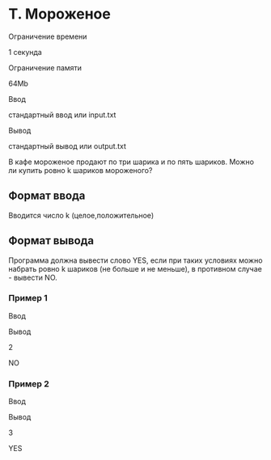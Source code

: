 T. Мороженое
============

Ограничение времени

1 секунда

Ограничение памяти

64Mb

Ввод

стандартный ввод или input.txt

Вывод

стандартный вывод или output.txt

В кафе мороженое продают по три шарика и по пять шариков. Можно ли купить ровно k шариков мороженого?

Формат ввода
------------

Вводится число k (целое,положительное)

Формат вывода
-------------

Программа должна вывести слово YES, если при таких условиях можно набрать ровно k шариков (не больше и не меньше), в противном случае - вывести NO.

### Пример 1

Ввод

Вывод

2

NO

### Пример 2

Ввод

Вывод

3

YES